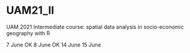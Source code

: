 # UAM21_II
UAM 2021 Intermediate course: spatial data analysis in socio-economic geography with R

7 June OK
8 June OK
14 June
15 June


